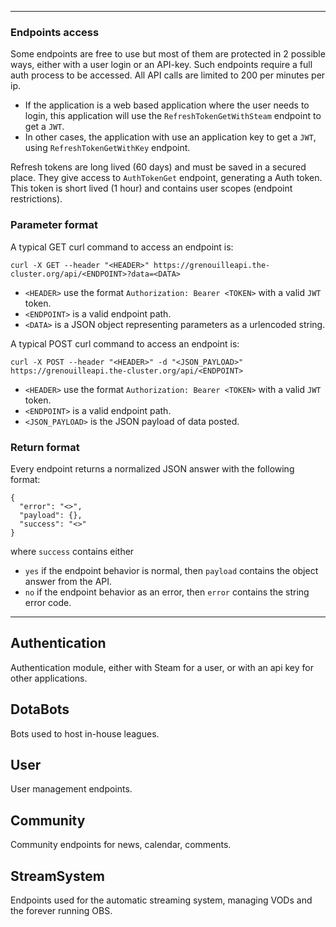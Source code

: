 ***

### Endpoints access

Some endpoints are free to use but most of them are protected in 2 possible ways, either with a user login or an API-key. Such endpoints require a full auth process to be accessed. All API calls are limited to 200 per minutes per ip.
* If the application is a web based application where the user needs to login, this application will use the `RefreshTokenGetWithSteam` endpoint to get a `JWT`.
* In other cases, the application with use an application key to get a `JWT`, using `RefreshTokenGetWithKey` endpoint.

Refresh tokens are long lived (60 days) and must be saved in a secured place. They give access to `AuthTokenGet` endpoint, generating a Auth token. This token is short lived (1 hour) and contains user scopes (endpoint restrictions).

### Parameter format

A typical GET curl command to access an endpoint is:

```
curl -X GET --header "<HEADER>" https://grenouilleapi.the-cluster.org/api/<ENDPOINT>?data=<DATA>
```

* `<HEADER>` use the format `Authorization: Bearer <TOKEN>` with a valid `JWT` token.
* `<ENDPOINT>` is a valid endpoint path.
* `<DATA>` is a JSON object representing parameters as a urlencoded string.


A typical POST curl command to access an endpoint is:

```
curl -X POST --header "<HEADER>" -d "<JSON_PAYLOAD>" https://grenouilleapi.the-cluster.org/api/<ENDPOINT>
```

* `<HEADER>` use the format `Authorization: Bearer <TOKEN>` with a valid `JWT` token.
* `<ENDPOINT>` is a valid endpoint path.
* `<JSON_PAYLOAD>` is the JSON payload of data posted.

### Return format

Every endpoint returns a normalized JSON answer with the following format:

```
{
  "error": "<>", 
  "payload": {}, 
  "success": "<>"
}
```

where `success` contains either 
* `yes` if the endpoint behavior is normal, then `payload` contains the object answer from the API.
* `no` if the endpoint behavior as an error, then `error` contains the string error code.

***

## Authentication

Authentication module, either with Steam for a user, or with an api key for other applications.

## DotaBots

Bots used to host in-house leagues.

## User 

User management endpoints.

## Community

Community endpoints for news, calendar, comments.

## StreamSystem

Endpoints used for the automatic streaming system, managing VODs and the forever running OBS.
